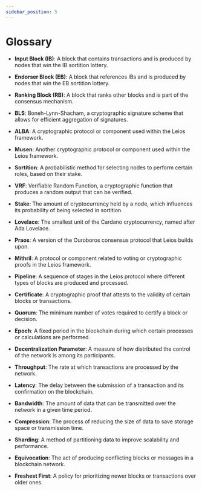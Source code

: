 ```yaml
---
sidebar_position: 5
---
```


# Glossary

- **Input Block (IB)**: A block that contains transactions and is produced by
  nodes that win the IB sortition lottery.

- **Endorser Block (EB)**: A block that references IBs and is produced by nodes
  that win the EB sortition lottery.

- **Ranking Block (RB)**: A block that ranks other blocks and is part of the
  consensus mechanism.

- **BLS**: Boneh-Lynn-Shacham, a cryptographic signature scheme that allows for
  efficient aggregation of signatures.

- **ALBA**: A cryptographic protocol or component used within the Leios
  framework.

- **Musen**: Another cryptographic protocol or component used within the Leios
  framework.

- **Sortition**: A probabilistic method for selecting nodes to perform certain
  roles, based on their stake.

- **VRF**: Verifiable Random Function, a cryptographic function that produces a
  random output that can be verified.

- **Stake**: The amount of cryptocurrency held by a node, which influences its
  probability of being selected in sortition.

- **Lovelace**: The smallest unit of the Cardano cryptocurrency, named after Ada
  Lovelace.

- **Praos**: A version of the Ouroboros consensus protocol that Leios builds
  upon.

- **Mithril**: A protocol or component related to voting or cryptographic proofs
  in the Leios framework.

- **Pipeline**: A sequence of stages in the Leios protocol where different types
  of blocks are produced and processed.

- **Certificate**: A cryptographic proof that attests to the validity of certain
  blocks or transactions.

- **Quorum**: The minimum number of votes required to certify a block or
  decision.

- **Epoch**: A fixed period in the blockchain during which certain processes or
  calculations are performed.

- **Decentralization Parameter**: A measure of how distributed the control of
  the network is among its participants.

- **Throughput**: The rate at which transactions are processed by the network.

- **Latency**: The delay between the submission of a transaction and its
  confirmation on the blockchain.

- **Bandwidth**: The amount of data that can be transmitted over the network in
  a given time period.

- **Compression**: The process of reducing the size of data to save storage
  space or transmission time.

- **Sharding**: A method of partitioning data to improve scalability and
  performance.

- **Equivocation**: The act of producing conflicting blocks or messages in a
  blockchain network.

- **Freshest First**: A policy for prioritizing newer blocks or transactions
  over older ones.
